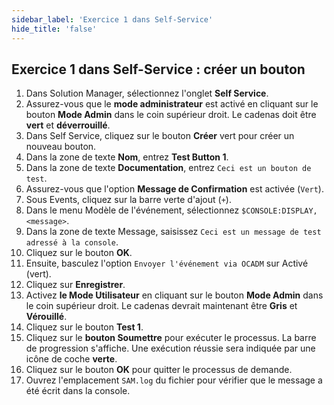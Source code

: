 ```yaml
---
sidebar_label: 'Exercice 1 dans Self-Service'
hide_title: 'false'
---
```


## Exercice 1 dans Self-Service : créer un bouton

1. Dans Solution Manager, sélectionnez l'onglet **Self Service**.
2. Assurez-vous que le **mode administrateur** est activé en cliquant sur le bouton **Mode Admin** dans le coin supérieur droit. Le cadenas doit être **vert** et **déverrouillé**.
3. Dans Self Service, cliquez sur le bouton **Créer** vert pour créer un nouveau bouton.
4. Dans la zone de texte **Nom**, entrez **Test Button 1**.
5. Dans la zone de texte **Documentation**, entrez ```Ceci est un bouton de test```.
6. Assurez-vous que l'option **Message de Confirmation** est activée (```Vert```).
7. Sous Events, cliquez sur la barre verte d'ajout (```+```).
8. Dans le menu Modèle de l'événement, sélectionnez ```$CONSOLE:DISPLAY,<message>```.
9. Dans la zone de texte Message, saisissez ```Ceci est un message de test adressé à la console```.
10. Cliquez sur le bouton **OK**.
11. Ensuite, basculez l'option ```Envoyer l'événement via OCADM``` sur Activé (vert).
12. Cliquez sur **Enregistrer**.
13. Activez **le Mode Utilisateur** en cliquant sur le bouton **Mode Admin** dans le coin supérieur droit. Le cadenas devrait maintenant être **Gris** et **Vérouillé**.
14. Cliquez sur le bouton **Test 1**.
15. Cliquez sur le **bouton Soumettre** pour exécuter le processus. La barre de progression s'affiche. Une exécution réussie sera indiquée par une icône de coche **verte**.
16. Cliquez sur le bouton **OK** pour quitter le processus de demande.
17. Ouvrez l'emplacement ```SAM.log``` du fichier pour vérifier que le message a été écrit dans la console.
